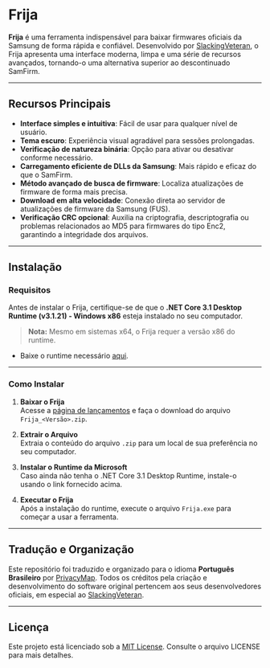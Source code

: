 # Frija

**Frija** é uma ferramenta indispensável para baixar firmwares oficiais da Samsung de forma rápida e confiável. Desenvolvido por [SlackingVeteran](https://github.com/SlackingVeteran/), o Frija apresenta uma interface moderna, limpa e uma série de recursos avançados, tornando-o uma alternativa superior ao descontinuado SamFirm.

---

## Recursos Principais

- **Interface simples e intuitiva**: Fácil de usar para qualquer nível de usuário.  
- **Tema escuro**: Experiência visual agradável para sessões prolongadas.  
- **Verificação de natureza binária**: Opção para ativar ou desativar conforme necessário.  
- **Carregamento eficiente de DLLs da Samsung**: Mais rápido e eficaz do que o SamFirm.  
- **Método avançado de busca de firmware**: Localiza atualizações de firmware de forma mais precisa.  
- **Download em alta velocidade**: Conexão direta ao servidor de atualizações de firmware da Samsung (FUS).  
- **Verificação CRC opcional**: Auxilia na criptografia, descriptografia ou problemas relacionados ao MD5 para firmwares do tipo Enc2, garantindo a integridade dos arquivos.  

---

## Instalação

### Requisitos
Antes de instalar o Frija, certifique-se de que o **.NET Core 3.1 Desktop Runtime (v3.1.21) - Windows x86** esteja instalado no seu computador.  
> **Nota:** Mesmo em sistemas x64, o Frija requer a versão x86 do runtime.

- Baixe o runtime necessário [aqui](https://dotnet.microsoft.com/download/dotnet/thank-you/runtime-desktop-3.1.21-windows-x86-installer).

---

### Como Instalar

1. **Baixar o Frija**  
   Acesse a [página de lançamentos](https://github.com/PrivacyMap/frija/releases) e faça o download do arquivo `Frija_<Versão>.zip`.

2. **Extrair o Arquivo**  
   Extraia o conteúdo do arquivo `.zip` para um local de sua preferência no seu computador.

3. **Instalar o Runtime da Microsoft**  
   Caso ainda não tenha o .NET Core 3.1 Desktop Runtime, instale-o usando o link fornecido acima.

4. **Executar o Frija**  
   Após a instalação do runtime, execute o arquivo `Frija.exe` para começar a usar a ferramenta.

---

## Tradução e Organização

Este repositório foi traduzido e organizado para o idioma **Português Brasileiro** por [PrivacyMap](https://github.com/PrivacyMap). Todos os créditos pela criação e desenvolvimento do software original pertencem aos seus desenvolvedores oficiais, em especial ao [SlackingVeteran](https://github.com/SlackingVeteran/).

---

## Licença

Este projeto está licenciado sob a [MIT License](LICENSE). Consulte o arquivo LICENSE para mais detalhes.
